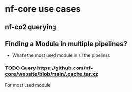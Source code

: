 # nf-core use cases


## nf-co2 querying


## Finding a Module in multiple pipelines?

-   What&rsquo;s the most used module in all the pipelines


### TODO Query <https://github.com/nf-core/website/blob/main/.cache.tar.xz>

For most used module




